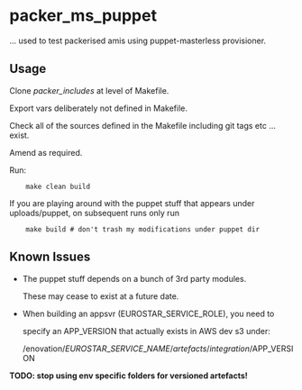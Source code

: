 # packer\_ms\_puppet

... used to test packerised amis using puppet-masterless provisioner.

## Usage

Clone _packer\_includes_ at level of Makefile.

Export vars deliberately not defined in Makefile.

Check all of the sources defined in the Makefile
including git tags etc ... exist.

Amend as required.

Run:

        make clean build

If you are playing around with the puppet stuff that
appears under uploads/puppet, on subsequent runs only run

        make build # don't trash my modifications under puppet dir

## Known Issues

* The puppet stuff depends on a bunch of 3rd party modules.
  
  These may cease to exist at a future date. 

* When building an appsvr (EUROSTAR\_SERVICE\_ROLE), you need to

  specify an APP\_VERSION that actually exists in AWS dev s3 under:

  /enovation/$EUROSTAR\_SERVICE\_NAME/artefacts/integration/$APP_VERSION

**TODO: stop using env specific folders for versioned artefacts!**

